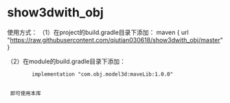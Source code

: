 # show3dwith_obj

使用方式：
（1）在project的build.gradle目录下添加：
maven {
            url "https://raw.githubusercontent.com/qiutian030618/show3dwith_obj/master"
        }

 （2）在module的build.gradle目录下添加：

            implementation "com.obj.model3d:maveLib:1.0.0"


     即可使用本库